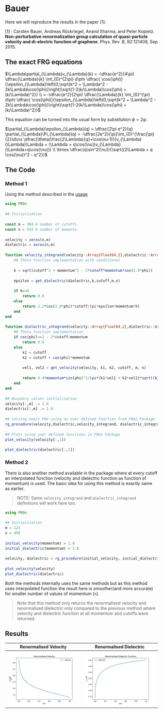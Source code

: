 # Bauer

Here we will reproduce the results in the paper [1].

[1] : Carsten Bauer, Andreas Rückriegel, Anand Sharma, and Peter Kopietz. **Non-perturbative renormalization group calculation of quasi-particle velocity and di-electric function of graphene**. Phys. Rev. B, 92:121409, Sep 2015.

## The exact FRG equations

$\Lambda\partial_{\Lambda}v_{\Lambda}(k) = -\dfrac{e^2}{4\pi} \dfrac{\Lambda}{k} \int_{0}^{2\pi} d\phi \dfrac{ \cos(\phi)}{\epsilon_{\Lambda}\left(0,\sqrt{k^2 + \Lambda^2 - 2k\Lambda\cos(\phi)}\right)\sqrt{1-2(k/\Lambda)\cos(\phi) + (k/\Lambda)^2}} \\ = -\dfrac{e^2}{2\pi} \dfrac{\Lambda}{k} \int_{0}^{\pi} d\phi \dfrac{ \cos(\phi)}{\epsilon_{\Lambda}\left(0,\sqrt{k^2 + \Lambda^2 - 2k\Lambda\cos(\phi)}\right)\sqrt{1-2(k/\Lambda)\cos(\phi) + (k/\Lambda)^2}}$

This equation can be turned into the usual form by substitution $\phi=2\varphi$.

$\partial_{\Lambda}\epsilon_{\Lambda}(q) = \dfrac{2\pi e^2}{q} \partial_{\Lambda}\Pi_{\Lambda}(q) =  -\dfrac{2e^2}{\pi}\int_{0}^{\frac{\pi}{2}}d\nu \dfrac{\theta(\frac{2\Lambda}{q}+\cos\nu-1)}{v_{\Lambda}(\Lambda)\Lambda + (\Lambda + q\cos(\nu))v_{\Lambda}(\Lambda+q\cos(\nu))} \\ \times \dfrac{q\sin^2(\nu)}{\sqrt{(2\Lambda + q \cos(\nu))^2 - q^2}}$

## The Code

### Method 1

Using the method described in the [usage](usage.md)

```julia
using FRGn

## Initialisation

const m = 304 # number of cutoffs
const n = 543 # number of momenta

velocity = zeros(n,m)
dielectric = zeros(n,m)

function velocity_integrand(velocity::Array{Float64,2},dielectric::Array{Float64,2}, momentum::Float64, cutoff::Float64, phi::Float64, m::Int64, n::Int64)
    ## Theta function implementation with conditional

    k = sqrt(cutoff^2 + momentum^2 - 2*cutoff*momentum*cos(2.0*phi))

    epsilon = get_dielectric(dielectric,k,cutoff,m,n)

    if k==0
        return 0.0
    else
        return 2.2*cos(2.0*phi)*cutoff/(pi*epsilon*momentum*k)
    end
end

function dielectric_integrand(velocity::Array{Float64,2},dielectric::Array{Float64,2}, momentum::Float64, cutoff::Float64, phi::Float64, m::Int64, n::Int64)
    ## Theta function implementation
    if cos(phi)<=1 - 2*cutoff/momentum
        return 0.0
    else
        k1 = cutoff
        k2 = cutoff + cos(phi)*momentum

        vel1, vel2 = get_velocity(velocity, k1, k2, cutoff, m, n)

        return 4.4*momentum*sin(phi)^2/(pi*(k1*vel1 + k2*vel2)*sqrt((k1+k2)^2 - momentum^2))
    end
end

## Boundary values initialisation
velocity[:,m] .= 1.0
dielectric[:,m] .= 1.0

## solving exact FRG using an user defined function from FRGn Package
rg_procedure(velocity,dielectric,velocity_integrand, dielectric_integrand ,m,n)

## Plots using user defined functions in FRGn Package
plot_velocity(velocity[:,1])

plot_dielectric(dielectric[:,1])
```

### Method 2

There is also another method available in the package where at every cutoff an interpolated function (velocity and dielectric function as function of momentum) is used. The basic idea for using this method is exactly same as earlier. 

>   NOTE: Same `velocity_integrand` and `dielectric_integrand` definitions will work here too. 

```julia
using FRGn

## Initialisation
m = 123
n = 456

initial_velocity(momentum) = 1.0
initial_dielectric(momentum) = 1.0

velocity, dielectric = rg_procedure(initial_velocity, initial_dielectric, velocity_integrand, dielectric_integrand, m, n)

plot_velocity(velocity)
plot_dielectric(dielectric)
```

Both the methods internally uses the same methods but as this method uses interpolated function the result here is smoother(and more accurate) for smaller number of values of momentum (`n`).

>   Note that this method only returns the renormalised velocity and renormalised dielectric only compared to the previous method where velocity and dielectric function at all momentum and cutoffs were returned



## Results

| Renormalised Velocity                                       | Renormalised Dielectric                                      |
| :---------------------------------------------------------: | :----------------------------------------------------------: |
| ![](https://raw.githubusercontent.com/biplab37/FRGn/master/example/Bauer/bauer_renormalised_velocity.png) | ![](https://raw.githubusercontent.com/biplab37/FRGn/master/example/Bauer/bauer_renormalised_dielectric.png) |
